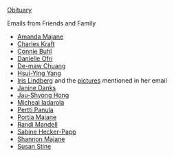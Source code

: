 [Obituary](Betsy_obit.pdf)

Emails from Friends and Family
* [Amanda Majane](emails/amanda_majane.pdf)
* [Charles Kraft](emails/charles_krafft.pdf)
* [Connie Buhl](emails/connie_buhl.pdf)
* [Danielle Ofri](emails/danielle_ofri.pdf)
* [De-maw Chuang](emails./de-maw_chuang.pdf)
* [Hsui-Ying Yang](emails/hsui-ying_yang.pdf)
* [Iris Lindberg](emails/iris_lindberg.pdf) and the [pictures](pictures/BetsyMajaneParty84.jpg) mentioned in her email
* [Janine Danks](emails/janine_danks.pdf)
* [Jau-Shyong Hong](emails/jau-shyong_hong.pdf)
* [Micheal Iadarola](emails/micheal_iadarola.pdf)
* [Pertti Panula](emails/pertti_panula.pdf)
* [Portia Majane](emails/portia.pdf)
* [Randi Mandell](emails/randi_mandell.pdf)
* [Sabine Hecker-Papp](emails/sabine_hecker-papp.pdf)
* [Shannon Majane](emails/shannon_majane.pdf)
* [Susan Stine](emails/susan_stine.pdf)
